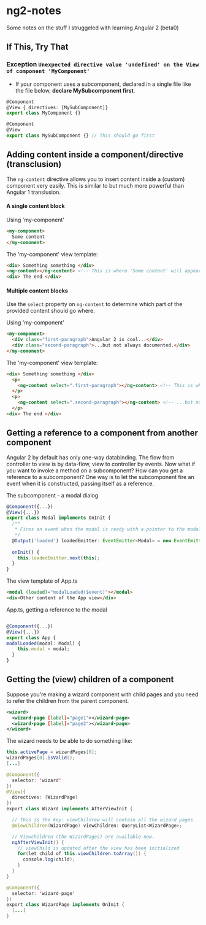 # ng2-notes

Some notes on the stuff I struggeled with learning Angular 2 (beta0)

## If This, Try That

### Exception `Unexpected directive value 'undefined' on the View of component 'MyComponent'`

- If your component uses a subcomponent, declared in a single file like the file below, **declare MySubcomponent first**.

``` typescript
@Component
@View { directives: [MySubComponent]}
export class MyComponent {}

@Component
@View
export class MySubComponent {} // This should go first
```

## Adding content inside a component/directive (transclusion)

The `ng-content` directive allows you to insert content inside a (custom) component very easily. This is similar to but much more powerful than Angular 1 translusion.

#### A single content block

Using 'my-component'
``` html
<my-component>
  Some content
</my-comonent>
```

The 'my-component' view template:
``` html
<div> Something something </div>
<ng-content></ng-content> <!-- This is where 'Some content' will appear -->
<div> The end </div>
```
#### Multiple content blocks

Use the `select` property on `ng-content` to determine which part of the provided content should go where.

Using 'my-component'
``` html
<my-component>
  <div class="first-paragraph">Angular 2 is cool...</div>
  <div class="second-paragraph">...but not always documented.</div>
</my-comonent>
```

The 'my-component' view template:
``` html
<div> Something something </div>
  <p>
    <ng-content select=".first-paragraph"></ng-content> <!-- This is where 'Angular 2 is cool...' will appear -->
  </p>
  <p>
    <ng-content select=".second-paragraph"></ng-content> <!-- ...but not always documented.' will appear -->
  </p>
<div> The end </div>
```

## Getting a reference to a component from another component

Angular 2 by default has only one-way databinding. The flow from controller to view is by data-flow, view to controller by events. Now what if you want to invoke a method on a subcomponent? How can you get a reference to a subcomponent? One way is to let the subcomponent fire an event when it is constructed, passing itself as a reference.

The subcomponent - a modal dialog
``` typescript
@Component({...})
@View({...})
export class Modal implements OnInit {
  /**
   * Fires an event when the modal is ready with a pointer to the modal.
   */
  @Output('loaded') loadedEmitter: EventEmitter<Modal> = new EventEmitter<Modal>();
  
  onInit() {
    this.loadedEmitter.next(this);
  }
}
```

The view template of App.ts
``` html
<modal (loaded)="modalLoaded($event)"></modal>
<div>Other content of the App view</div>
```

App.ts, getting a reference to the modal
``` typescript

@Component({...})
@View({...})
export class App {
modalLoaded(modal: Modal) {
    this.modal = modal;
  }
}
```

## Getting the (view) children of a component

Suppose you're making a wizard component with child pages and you need to refer the children from the parent component.
``` xml
<wizard>
  <wizard-page [label]="page1"></wizard-page>
  <wizard-page [label]="page2"></wizard-page>
</wizard>
```

The wizard needs to be able to do something like:
```java
this.activePage = wizardPages[0];
wizardPages[0].isValid();
[...]
```

``` java
@Component({
  selector: 'wizard'
})
@View({
  directives: [WizardPage]
})
export class Wizard implements AfterViewInit {

  // This is the key: viewChildrew will contain all the wizard pages.
  @ViewChildren(WizardPage) viewChildren: QueryList<WizardPage>;

  // Viewchildren (the WizardPages) are available now.
  ngAfterViewInit() {
    // viewChild is updated after the view has been initialized
    for(let child of this.viewChildren.toArray()) {
      console.log(child);
    }
  }
}

@Component({
  selector: 'wizard-page'
})
export class WizardPage implements OnInit {
  [...]
}
```

